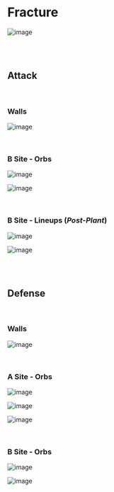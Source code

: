 # Fracture
![image](fracture.jpg)



&nbsp;  
&nbsp;  
## Attack

&nbsp;  
### Walls
![image](attack-walls.jpg)
&nbsp;  

&nbsp;  
### B Site - Orbs
![image](attack%20B%20orb%201.jpg)

![image](attack-B-orb2.jpg)
&nbsp;  

&nbsp;  
### B Site - Lineups (*Post-Plant*)
![image](attack-B-lineup1.jpg)
&nbsp;  

![image](attack-B-lineup2.jpg)
&nbsp;  



&nbsp;  
&nbsp;  
## Defense

&nbsp;  
### Walls
![image](defense-walls.jpg)
&nbsp;  

&nbsp;  
### A Site - Orbs
![image](defense-A-orb1.jpg)
&nbsp;  

![image](defense-A-orb2.jpg)
&nbsp;  

![image](defense-A-orb3.jpg)
&nbsp;  

&nbsp;  
### B Site - Orbs
![image](defense-B-orb1.jpg)
&nbsp;  

![image](defense-B-orb2.jpg)
&nbsp;  